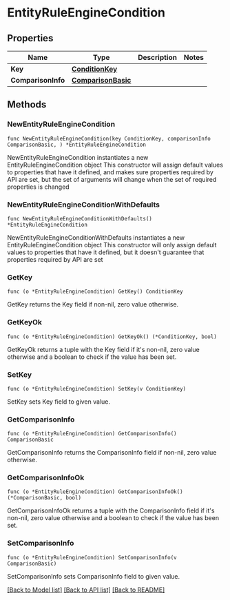 # EntityRuleEngineCondition

## Properties

Name | Type | Description | Notes
------------ | ------------- | ------------- | -------------
**Key** | [**ConditionKey**](ConditionKey.md) |  | 
**ComparisonInfo** | [**ComparisonBasic**](ComparisonBasic.md) |  | 

## Methods

### NewEntityRuleEngineCondition

`func NewEntityRuleEngineCondition(key ConditionKey, comparisonInfo ComparisonBasic, ) *EntityRuleEngineCondition`

NewEntityRuleEngineCondition instantiates a new EntityRuleEngineCondition object
This constructor will assign default values to properties that have it defined,
and makes sure properties required by API are set, but the set of arguments
will change when the set of required properties is changed

### NewEntityRuleEngineConditionWithDefaults

`func NewEntityRuleEngineConditionWithDefaults() *EntityRuleEngineCondition`

NewEntityRuleEngineConditionWithDefaults instantiates a new EntityRuleEngineCondition object
This constructor will only assign default values to properties that have it defined,
but it doesn't guarantee that properties required by API are set

### GetKey

`func (o *EntityRuleEngineCondition) GetKey() ConditionKey`

GetKey returns the Key field if non-nil, zero value otherwise.

### GetKeyOk

`func (o *EntityRuleEngineCondition) GetKeyOk() (*ConditionKey, bool)`

GetKeyOk returns a tuple with the Key field if it's non-nil, zero value otherwise
and a boolean to check if the value has been set.

### SetKey

`func (o *EntityRuleEngineCondition) SetKey(v ConditionKey)`

SetKey sets Key field to given value.


### GetComparisonInfo

`func (o *EntityRuleEngineCondition) GetComparisonInfo() ComparisonBasic`

GetComparisonInfo returns the ComparisonInfo field if non-nil, zero value otherwise.

### GetComparisonInfoOk

`func (o *EntityRuleEngineCondition) GetComparisonInfoOk() (*ComparisonBasic, bool)`

GetComparisonInfoOk returns a tuple with the ComparisonInfo field if it's non-nil, zero value otherwise
and a boolean to check if the value has been set.

### SetComparisonInfo

`func (o *EntityRuleEngineCondition) SetComparisonInfo(v ComparisonBasic)`

SetComparisonInfo sets ComparisonInfo field to given value.



[[Back to Model list]](../README.md#documentation-for-models) [[Back to API list]](../README.md#documentation-for-api-endpoints) [[Back to README]](../README.md)


